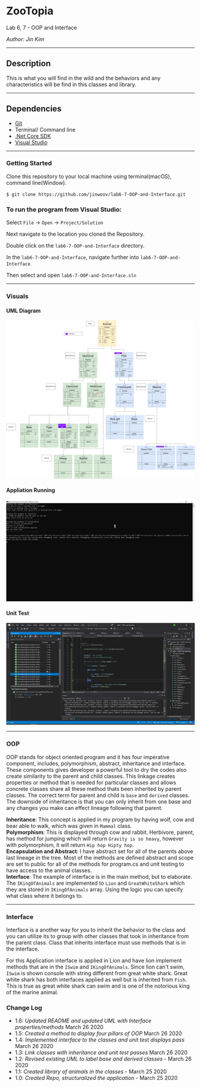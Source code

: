 # ZooTopia

Lab 6, 7 - OOP and Interface

*Author: Jin Kim*

----

## Description

This is what you will find in the wild and the behaviors and any characteristics will be find in this classes and library.

---
## Dependencies

- [Git](https://git-scm.com/)
- Terminal/ Command line
- [.Net Core SDK](https://dotnet.microsoft.com/download)
- [Visual Studio](https://docs.microsoft.com/en-us/visualstudio/releases/2019/release-notes)

---
### Getting Started
Clone this repository to your local machine using terminal(macOS), command line(Window).

```
$ git clone https://github.com/jinwoov/lab6-7-OOP-and-Interface.git
```

### To run the program from Visual Studio:
Select ```File``` -> ```Open``` -> ```Project/Solution```

Next navigate to the location you cloned the Repository.

Double click on the ```lab6-7-OOP-and-Interface``` directory.

In the `lab6-7-OOP-and-Interface`, navigate further into `lab6-7-OOP-and-Interface`

Then select and open ```lab6-7-OOP-and-Interface.sln```

---
### Visuals

#### UML Diagram
![UML Diagram](./assets/images/Heirchy.png)

#### Appliation Running
![Application](./assets/images/Application-Run.png)

#### Unit Test
![Unit testing pass](./assets/images/unit-testing.png)

---

### OOP
OOP stands for object oriented program and it has four imperative component, includes, polymorphism, abstract, inheritance and interface. These components gives developer a powerful tool to dry the codes also create similarity to the parent and child classes. This linkage creates properties or method that is needed for particular classes and allows concrete classes share all these method thats been inherited by parent classes. The correct term for parent and child is `base` and `derived` classes. The downside of inheritance is that you can only inherit from one base and any changes you make can effect lineage following that parent. 

**Inheritance**: This concept is applied in my program by having wolf, cow and bear able to walk, which was given in `Mammal` class.  
**Polymorphism**: This is displayed through cow and rabbit. Herbivore, parent, has method for jumping which will return `Gravity is so heavy`, however with polymorphism, it will return `Hip hop Hipty hop`.  
**Encapsulation and Abstract**: I have abstract set for all of the parents above last lineage in the tree. Most of the methods are defined abstract and scope are set to public for all of the methods for program.cs and unit testing to have access to the animal classes.  
**Interface**: The example of interface is in the main method, but to elaborate. The `IKingOfAnimals` are implemented to `Lion` and `GreatWhiteShark` which they are stored in `IKingOfAnimals` array. Using the logic you can specify what class where it belongs to.  

---
### Interface 
Interface is a another way for you to inherit the behavior to the class and you can utilize its to group with other classes that took in inheritance from the parent class. Class that inherits interface must use methods that is in the interface. 

For this Application interface is applied in Lion and have lion implement methods that are in the `ISwim` and `IKingOfAnimals`. Since lion can't swim, `ISwim` is shown console with string different from great white shark. Great white shark has both interfaces applied as well but is inherited from `Fish`. This is true as great white shark can swim and is one of the notorious king of the marine animal. 

### Change Log
- 1.6: *Updated README and updated UML with Interface properties/methods* March 26 2020
- 1.5: *Created a method to display four pillars of OOP* March 26 2020
- 1.4: *Implemented interface to the classes and unit test displays pass* March 26 2020
- 1.3: *Link classes with inheritance and unit test passes* March 26 2020
- 1.2: *Revised existing UML to label base and derived classes* - March 26 2020
- 1.1: *Created library of animals in the classes* - March 25 2020  
- 1.0: *Created Repo, structuralized the application* - March 25 2020  